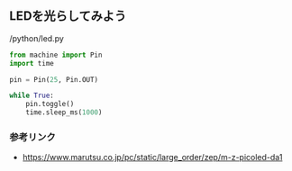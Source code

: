 ## LEDを光らしてみよう

/python/led.py
```python
from machine import Pin
import time

pin = Pin(25, Pin.OUT)

while True:
    pin.toggle()
    time.sleep_ms(1000)
```

### 参考リンク
- https://www.marutsu.co.jp/pc/static/large_order/zep/m-z-picoled-da1
